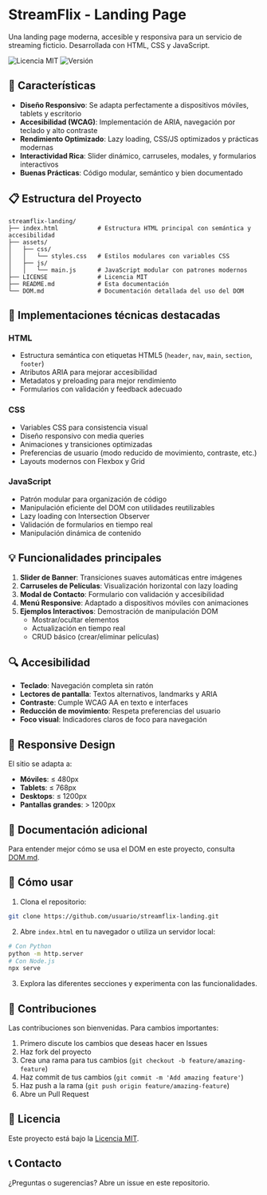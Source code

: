# StreamFlix - Landing Page

Una landing page moderna, accesible y responsiva para un servicio de streaming ficticio. Desarrollada con HTML, CSS y JavaScript.

![Licencia MIT](https://img.shields.io/badge/Licencia-MIT-green.svg)
![Versión](https://img.shields.io/badge/Versión-1.2.0-blue.svg)

## 🚀 Características

- **Diseño Responsivo**: Se adapta perfectamente a dispositivos móviles, tablets y escritorio
- **Accesibilidad (WCAG)**: Implementación de ARIA, navegación por teclado y alto contraste
- **Rendimiento Optimizado**: Lazy loading, CSS/JS optimizados y prácticas modernas
- **Interactividad Rica**: Slider dinámico, carruseles, modales, y formularios interactivos
- **Buenas Prácticas**: Código modular, semántico y bien documentado

## 📋 Estructura del Proyecto

```
streamflix-landing/
├── index.html           # Estructura HTML principal con semántica y accesibilidad
├── assets/
│   ├── css/
│   │   └── styles.css   # Estilos modulares con variables CSS
│   ├── js/
│   │   └── main.js      # JavaScript modular con patrones modernos
├── LICENSE              # Licencia MIT
├── README.md            # Esta documentación
└── DOM.md               # Documentación detallada del uso del DOM
```

## 🔧 Implementaciones técnicas destacadas

### HTML
- Estructura semántica con etiquetas HTML5 (`header`, `nav`, `main`, `section`, `footer`)
- Atributos ARIA para mejorar accesibilidad
- Metadatos y preloading para mejor rendimiento
- Formularios con validación y feedback adecuado

### CSS
- Variables CSS para consistencia visual
- Diseño responsivo con media queries
- Animaciones y transiciones optimizadas
- Preferencias de usuario (modo reducido de movimiento, contraste, etc.)
- Layouts modernos con Flexbox y Grid

### JavaScript
- Patrón modular para organización de código
- Manipulación eficiente del DOM con utilidades reutilizables
- Lazy loading con Intersection Observer
- Validación de formularios en tiempo real
- Manipulación dinámica de contenido

## 💡 Funcionalidades principales

1. **Slider de Banner**: Transiciones suaves automáticas entre imágenes
2. **Carruseles de Películas**: Visualización horizontal con lazy loading
3. **Modal de Contacto**: Formulario con validación y accesibilidad
4. **Menú Responsive**: Adaptado a dispositivos móviles con animaciones
5. **Ejemplos Interactivos**: Demostración de manipulación DOM
   - Mostrar/ocultar elementos
   - Actualización en tiempo real
   - CRUD básico (crear/eliminar películas)

## 🔍 Accesibilidad

- **Teclado**: Navegación completa sin ratón
- **Lectores de pantalla**: Textos alternativos, landmarks y ARIA
- **Contraste**: Cumple WCAG AA en texto e interfaces
- **Reducción de movimiento**: Respeta preferencias del usuario
- **Foco visual**: Indicadores claros de foco para navegación

## 📱 Responsive Design

El sitio se adapta a:
- **Móviles**: ≤ 480px
- **Tablets**: ≤ 768px
- **Desktops**: ≤ 1200px
- **Pantallas grandes**: > 1200px

## 📘 Documentación adicional

Para entender mejor cómo se usa el DOM en este proyecto, consulta [DOM.md](DOM.md).

## 🚀 Cómo usar

1. Clona el repositorio:
```bash
git clone https://github.com/usuario/streamflix-landing.git
```

2. Abre `index.html` en tu navegador o utiliza un servidor local:
```bash
# Con Python
python -m http.server
# Con Node.js
npx serve
```

3. Explora las diferentes secciones y experimenta con las funcionalidades.

## 👥 Contribuciones

Las contribuciones son bienvenidas. Para cambios importantes:

1. Primero discute los cambios que deseas hacer en Issues
2. Haz fork del proyecto
3. Crea una rama para tus cambios (`git checkout -b feature/amazing-feature`)
4. Haz commit de tus cambios (`git commit -m 'Add amazing feature'`)
5. Haz push a la rama (`git push origin feature/amazing-feature`)
6. Abre un Pull Request

## 📜 Licencia

Este proyecto está bajo la [Licencia MIT](LICENSE).

## 📞 Contacto

¿Preguntas o sugerencias? Abre un issue en este repositorio. 